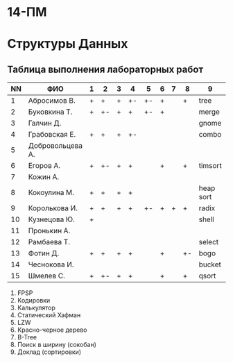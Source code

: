 # 14-ПМ
# Структуры Данных
## Таблица выполнения лабораторных работ

| NN  | ФИО              | 1   | 2   | 3   | 4   | 5   | 6   | 7   | 8   | 9         | TOTAL |
| --- | ---------------- | --- | --- | --- | --- | --- | --- | --- | --- | --------- | ----- |
| 1   | Абросимов В.     | +   | +   | +   | +-  | +-  | +   |     | +   | tree      |       |
| 2   | Буковкина Т.     | +   | +-  | +   | +   | +-  | +   |     |     | merge     |       |
| 3   | Галчин Д.        |     |     |     |     |     |     |     |     | gnome     |       |
| 4   | Грабовская Е.    | +   | +   | +   | +-  |     |     |     |     | combo     |       |
| 5   | Добровольцева А. |     |     |     |     |     |     |     |     |           |       |
| 6   | Егоров А.        | +   | +-  | +   | +   |     | +   |     | +   | timsort   |       |
| 7   | Кожин А.         |     |     |     |     |     |     |     |     |           |       |
| 8   | Кокоулина М.     | +   | +   | +   | +   |     |     |     |     | heap sort |       |
| 9   | Королькова И.    | +   | +   | +   | +   | +-  | +   | +   | +   | radix     | 5     |
| 10  | Кузнецова Ю.     | +   |     |     |     |     |     |     |     | shell     |       |
| 11  | Пронькин А.      |     |     |     |     |     |     |     |     |           |       |
| 12  | Рамбаева Т.      |     |     |     |     |     |     |     |     | select    |       |
| 13  | Фотин Д.         | +   | +   | +   | +   |     | +   |     | +-  | bogo      |       |
| 14  | Чеснокова И.     |     |     |     |     |     |     |     |     | bucket    |       |
| 15  | Шмелев С.        | +   | +-  | +   | +   |     | +   |     | +   | qsort     |

1. FPSP
2. Кодировки
3. Калькулятор
4. Статический Хафман
5. LZW
6. Красно-черное дерево
7. B-Tree
8. Поиск в ширину (сокобан)
9. Доклад (сортировки)
